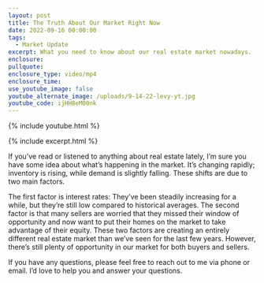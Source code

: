 ```yaml
---
layout: post
title: The Truth About Our Market Right Now
date: 2022-09-16 00:00:00
tags:
  - Market Update
excerpt: What you need to know about our real estate market nowadays.
enclosure:
pullquote:
enclosure_type: video/mp4
enclosure_time:
use_youtube_image: false
youtube_alternate_image: /uploads/9-14-22-levy-yt.jpg
youtube_code: ijHH8eM00nk
---
```

{% include youtube.html %}

{% include excerpt.html %}

If you’ve read or listened to anything about real estate lately, I’m sure you have some idea about what’s happening in the market. It’s changing rapidly; inventory is rising, while demand is slightly falling. These shifts are due to two main factors.&nbsp;

The first factor is interest rates: They’ve been steadily increasing for a while, but they’re still low compared to historical averages. The second factor is that many sellers are worried that they missed their window of opportunity and now want to put their homes on the market to take advantage of their equity. These two factors are creating an entirely different real estate market than we’ve seen for the last few years. However, there’s still plenty of opportunity in our market for both buyers and sellers.

If you have any questions, please feel free to reach out to me via phone or email. I’d love to help you and answer your questions.